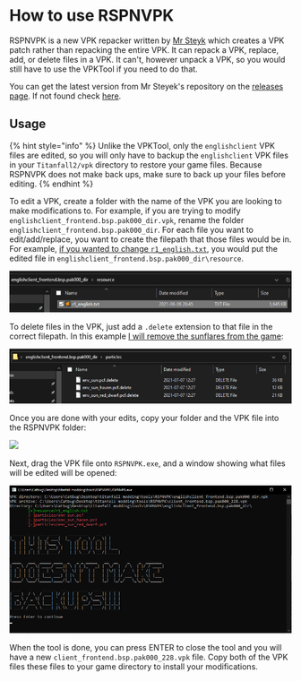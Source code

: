 # How to use RSPNVPK

RSPNVPK is a new VPK repacker written by [Mr Steyk](https://github.com/mrsteyk) which creates a VPK patch rather than repacking the entire VPK. It can repack a VPK, replace, add, or delete files in a VPK. It can't, however unpack a VPK, so you would still have to use the VPKTool if you need to do that.

You can get the latest version from Mr Steyek's repository on the [releases page](https://github.com/mrsteyk/RSPNVPK/releases). If not found check [here](https://github.com/squidgyberries/RSPNVPK).

## Usage

{% hint style="info" %}
Unlike the VPKTool, only the `englishclient` VPK files are edited, so you will only have to backup the `englishclient` VPK files in your `Titanfall2/vpk` directory to restore your game files. Because RSPNVPK does not make back ups, make sure to back up your files before editing.
{% endhint %}

To edit a VPK, create a folder with the name of the VPK you are looking to make modifications to. For example, if you are trying to modify `englishclient_frontend.bsp.pak000_dir.vpk`, rename the folder `englishclient_frontend.bsp.pak000_dir`. For each file you want to edit/add/replace, you want to create the filepath that those files would be in. For example, [if you wanted to change `r1_english.txt`](../../../modding/user-interface/text-modding-r1\_language.md), you would put the edited file in `englishclient_frontend.bsp.pak000_dir\resource`.

![](<../../../.gitbook/assets/image (6).png>)

To delete files in the VPK, just add a `.delete` extension to that file in the correct filepath. In this example [I will remove the sunflares from the game](../../../modding/misc/remove-sun-flares.md):

![](<../../../.gitbook/assets/image (4).png>)

Once you are done with your edits, copy your folder and the VPK file into the RSPNVPK folder:

![](<../../../.gitbook/assets/image (7).png>)

Next, drag the VPK file onto `RSPNVPK.exe`, and a window showing what files will be edited will be opened:

![](<../../../.gitbook/assets/image (17).png>)

When the tool is done, you can press ENTER to close the tool and you will have a new `client_frontend.bsp.pak000_228.vpk` file. Copy both of the VPK files these files to your game directory to install your modifications.
